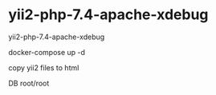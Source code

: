 # yii2-php-7.4-apache-xdebug
yii2-php-7.4-apache-xdebug

docker-compose up -d

copy yii2 files to html 

DB root/root
